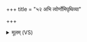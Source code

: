 +++
title = "५२ अभि त्वोर्णोमिपृथिव्या"

+++
<details><summary>मूलम् (VS)</summary>

अ॒भि त्वो॑र्णोमिपृथि॒व्या मा॒तुर्वस्त्रे॑ण भ॒द्रया॑।  
जी॒वेषु॑ भ॒द्रं तन्मयि॑ स्व॒धा पि॒तृषु॒सा त्वयि॑ ॥
</details>